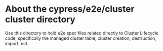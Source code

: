 # About the cypress/e2e/cluster cluster directory

Use this directory to hold e2e spec files related directly to Cluster Lifecycle code, specifically the managed cluster table, cluster creation, destruction, import, ect.
